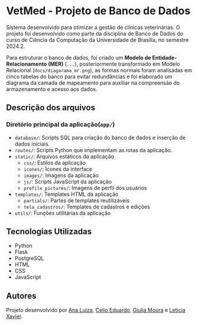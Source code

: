 # VetMed - Projeto de Banco de Dados
Sistema desenvolvido para otimizar a gestão de clínicas veterinárias. O projeto foi desenvolvido como parte da disciplina de Banco de Dados do curso de Ciência da Computação da Universidade de Brasília, no semestre 2024.2.

Para estruturar o banco de dados, foi criado um **Modelo de Entidade-Relacionamento (MER)** (`...`), posteriormente transformado em Modelo Relacional (`docs/diagarama_mr.png`), as formas normais foram analisadas em cinco tabelas do banco para evitar redundâncias e foi elaborado um diagrama da camada de mapeamento para auxiliar na compreensão do armazenamento e acesso aos dados.

## Descrição dos arquivos
### **Diretório principal da aplicação(`app/`)**
- `database/`: Scripts SQL para criação do banco de dados e inserção de dados iniciais.
- `routes/`: Scripts Python que implementam as rotas da aplicação.
- `static/`: Arquivos estáticos da aplicação
  - `css/`: Estilos da aplicação
  - `icones/`: Ícones da interface
  - `images/`: Imagens da aplicação
  - `js/`: Scripts JavaScript da aplicação
  - `profile_pictures/`: Imagens de perfil dos usuários
- `templates/`: Templates HTML da aplicação
  - `partials/`: Partes de templates reutilizáveis
  - `tela_cadastros/`: Templates de cadastros e edições
- `utils/`: Funções utilitárias da aplicação

## Tecnologias Utilizadas
- Python
- Flask
- PostgreSQL
- HTML
- CSS
- JavaScript

## Autores
Projeto desenvolvido por [Ana Luiza](https://github.com/analuiza-cs), [Celio Eduardo](https://github.com/celio-eduardo), [Giulia Moura](https://github.com/giuliamf) e [Leticia Xavier](https://github.com/laetitiaX).

